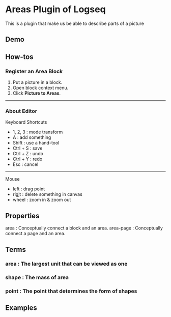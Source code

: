 # Areas Plugin of Logseq
This is a plugin that make us be able to describe parts of a picture

## Demo

## How-tos
### Register an Area Block
1. Put a picture in a block.
2. Open block context menu.
3. Click **Picture to Areas**.
---
### About Editor
Keyboard Shortcuts
+ 1, 2, 3 : mode transform
+ A : add something
+ Shift : use a hand-tool
+ Ctrl + S : save
+ Ctrl + Z : undo
+ Ctrl + Y : redo
+ Esc : cancel
---
Mouse
+ left : drag point
+ rigjt : delete something in canvas
+ wheel : zoom in & zoom out
## Properties
area : Conceptually connect a block and an area.
area-page : Conceptually connect a page and an area.
## Terms

### area : The largest unit that can be viewed as one
### shape : The mass of area
### point : The point that determines the form of shapes
## Examples
